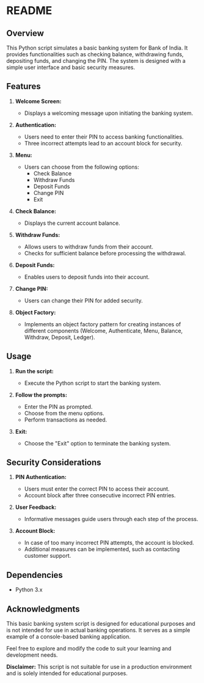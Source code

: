 # README

## Overview
This Python script simulates a basic banking system for Bank of India. It provides functionalities such as checking balance, withdrawing funds, depositing funds, and changing the PIN. The system is designed with a simple user interface and basic security measures.

## Features
1. **Welcome Screen:**
    - Displays a welcoming message upon initiating the banking system.

2. **Authentication:**
    - Users need to enter their PIN to access banking functionalities.
    - Three incorrect attempts lead to an account block for security.

3. **Menu:**
    - Users can choose from the following options:
        - Check Balance
        - Withdraw Funds
        - Deposit Funds
        - Change PIN
        - Exit

4. **Check Balance:**
    - Displays the current account balance.

5. **Withdraw Funds:**
    - Allows users to withdraw funds from their account.
    - Checks for sufficient balance before processing the withdrawal.

6. **Deposit Funds:**
    - Enables users to deposit funds into their account.

7. **Change PIN:**
    - Users can change their PIN for added security.

8. **Object Factory:**
    - Implements an object factory pattern for creating instances of different components (Welcome, Authenticate, Menu, Balance, Withdraw, Deposit, Ledger).

## Usage
1. **Run the script:**
    - Execute the Python script to start the banking system.
    
2. **Follow the prompts:**
    - Enter the PIN as prompted.
    - Choose from the menu options.
    - Perform transactions as needed.

3. **Exit:**
    - Choose the "Exit" option to terminate the banking system.

## Security Considerations
1. **PIN Authentication:**
    - Users must enter the correct PIN to access their account.
    - Account block after three consecutive incorrect PIN entries.

2. **User Feedback:**
    - Informative messages guide users through each step of the process.

3. **Account Block:**
    - In case of too many incorrect PIN attempts, the account is blocked.
    - Additional measures can be implemented, such as contacting customer support.

## Dependencies
- Python 3.x

## Acknowledgments
This basic banking system script is designed for educational purposes and is not intended for use in actual banking operations. It serves as a simple example of a console-based banking application.

Feel free to explore and modify the code to suit your learning and development needs.

**Disclaimer:** This script is not suitable for use in a production environment and is solely intended for educational purposes.

